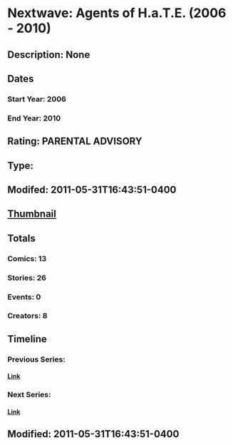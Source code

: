 # Nextwave: Agents of H.a.T.E. (2006 - 2010)
## Description: None
## Dates
### Start Year: 2006
### End Year: 2010
## Rating: PARENTAL ADVISORY
## Type: 
## Modifed: 2011-05-31T16:43:51-0400
## [Thumbnail](http://i.annihil.us/u/prod/marvel/i/mg/c/30/4bc6094ea8f1a.jpg)
## Totals
### Comics: 13
### Stories: 26
### Events: 0
### Creators: 8
## Timeline
### Previous Series: 
#### [Link]()
### Next Series: 
#### [Link]()
## Modified: 2011-05-31T16:43:51-0400